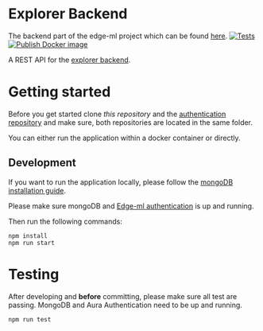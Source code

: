 # Explorer Backend
The backend part of the edge-ml project which can be found [here](https://github.com/edge-ml).
[![Tests](https://github.com/edge-ml/backend/actions/workflows/tests.yml/badge.svg)](https://github.com/edge-ml/backend/actions/workflows/tests.yml)
[![Publish Docker image](https://github.com/edge-ml/backend/actions/workflows/publishDocker.yml/badge.svg)](https://github.com/edge-ml/backend/actions/workflows/publishDocker.yml)

A REST API for the <a href="https://github.com/edge-ml/backend">explorer backend</a>.

# Getting started
Before you get started clone *this repository* and the <a href="https://github.com/edge-ml/authentication/">authentication repository</a>
and make sure, both repositories are located in the same folder.

You can either run the application within a docker container or directly.

## Development
If you want to run the application locally, please follow the 
<a href="https://docs.mongodb.com/manual/installation/">mongoDB installation guide</a>.

Please make sure mongoDB and <a href="https://github.com/edge-ml/authentication/">Edge-ml authentication</a>
is up and running.

Then run the following commands:
                                                                     
```
npm install
npm run start
```

# Testing
After developing and **before** committing, please make sure all test are passing. MongoDB and Aura Authentication
need to be up and running.

```
npm run test
```

